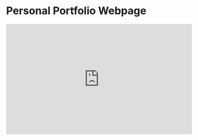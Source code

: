 # Personal Portfolio Webpage

<iframe height="300" style="width: 100%;" scrolling="no" title="Personal Portfolio Webpage" src="https://codepen.io/matanbarhoum/embed/LYQvxYx?default-tab=html%2Cresult" frameborder="no" loading="lazy" allowtransparency="true" allowfullscreen="true">
  See the Pen <a href="https://codepen.io/matanbarhoum/pen/LYQvxYx">
  Personal Portfolio Webpage</a> by MatanBarhoum (<a href="https://codepen.io/matanbarhoum">@matanbarhoum</a>)
  on <a href="https://codepen.io">CodePen</a>.
</iframe>
